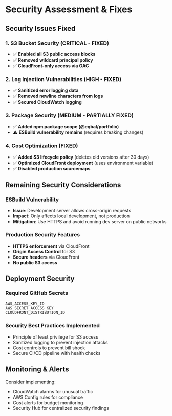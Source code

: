 # Security Assessment & Fixes

## Security Issues Fixed

### 1. S3 Bucket Security (CRITICAL - FIXED)
- ✅ **Enabled all S3 public access blocks**
- ✅ **Removed wildcard principal policy**
- ✅ **CloudFront-only access via OAC**

### 2. Log Injection Vulnerabilities (HIGH - FIXED)
- ✅ **Sanitized error logging data**
- ✅ **Removed newline characters from logs**
- ✅ **Secured CloudWatch logging**

### 3. Package Security (MEDIUM - PARTIALLY FIXED)
- ✅ **Added npm package scope (@eqbal/portfolio)**
- ⚠️ **ESBuild vulnerability remains** (requires breaking changes)

### 4. Cost Optimization (FIXED)
- ✅ **Added S3 lifecycle policy** (deletes old versions after 30 days)
- ✅ **Optimized CloudFront deployment** (uses environment variable)
- ✅ **Disabled production sourcemaps**

## Remaining Security Considerations

### ESBuild Vulnerability
- **Issue**: Development server allows cross-origin requests
- **Impact**: Only affects local development, not production
- **Mitigation**: Use HTTPS and avoid running dev server on public networks

### Production Security Features
- **HTTPS enforcement** via CloudFront
- **Origin Access Control** for S3
- **Secure headers** via CloudFront
- **No public S3 access**

## Deployment Security

### Required GitHub Secrets
```
AWS_ACCESS_KEY_ID
AWS_SECRET_ACCESS_KEY
CLOUDFRONT_DISTRIBUTION_ID
```

### Security Best Practices Implemented
- Principle of least privilege for S3 access
- Sanitized logging to prevent injection attacks
- Cost controls to prevent bill shock
- Secure CI/CD pipeline with health checks

## Monitoring & Alerts

Consider implementing:
- CloudWatch alarms for unusual traffic
- AWS Config rules for compliance
- Cost alerts for budget monitoring
- Security Hub for centralized security findings